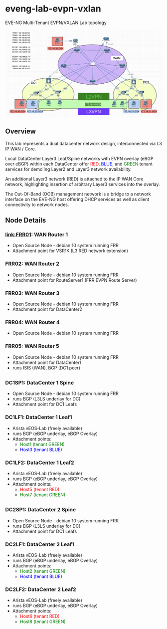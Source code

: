 # eveng-lab-evpn-vxlan
EVE-NG Multi-Tenant EVPN/VXLAN Lab topology 

<p align="center">
    <img src="media/lab-topo-2021_11_11.png" width="800"/>
</p>

## Overview

This lab represents a dual datacenter network design, interconnected via L3 IP WAN / Core.  

Local DataCenter Layer3 Leaf/Spine networks with EVPN overlay (eBGP over eBGP) within each DataCenter offer <span style="color:red">RED</span>, <span style="color:blue">BLUE</span>, and <span style="color:green">GREEN</span> tenant services for demo'ing Layer2 and Layer3 network availability.

An additional Layer3 network (RED) is attached to the IP WAN Core network, highlighting insertion of arbitrary Layer3 services into the overlay.

The Out-Of-Band (OOB) management network is a bridge to a network interface on the EVE-NG host offering DHCP services as well as client connectivity to network nodes.


## Node Details
### [link:FRR01](https://github.com/TEXNUG/eveng-lab-evpn-vxlan/blob/main/node-configs/FRR01.cfg):  WAN Router 1<br>
- Open Source Node - debian 10 system running FRR
- Attachment point for VSR1K (L3 RED network extension)
### FRR02:  WAN Router 2
- Open Source Node - debian 10 system running FRR
- Attachment point for RouteServer1 (FRR EVPN Route Server)
### FRR03:  WAN Router 3
- Open Source Node - debian 10 system running FRR
- Attachment point for DataCenter2
### FRR04:  WAN Router 4
- Open Source Node - debian 10 system running FRR
### FRR05:  WAN Router 5
- Open Source Node - debian 10 system running FRR
- Attachment point for DataCenter1
- runs ISIS (WAN), BGP (DC1 peer)
## 
### DC1SP1:  DataCenter 1 Spine
- Open Source Node - debian 10 system running FRR
- runs BGP (L3LS underlay for DC)
- Attachment point for DC1 Leafs
### DC1LF1:  DataCenter 1 Leaf1
- Arista vEOS-Lab (freely available)
- runs BGP (eBGP underlay, eBGP Overlay)
- Attachment points:
  - <span style="color:green">Host1 (tenant GREEN)</span>
  - <span style="color:blue">Host3 (tenant BLUE)</span>
### DC1LF2:  DataCenter 1 Leaf2
- Arista vEOS-Lab (freely available)
- runs BGP (eBGP underlay, eBGP Overlay)
- Attachment points:
  - <span style="color:red">Host5 (tenant RED)</span>
  - <span style="color:green">Host7 (tenant GREEN)</span>
##
### DC2SP1:  DataCenter 2 Spine
- Open Source Node - debian 10 system running FRR
- runs BGP (L3LS underlay for DC)
- Attachment point for DC1 Leafs
### DC2LF1:  DataCenter 2 Leaf1
- Arista vEOS-Lab (freely available)
- runs BGP (eBGP underlay, eBGP Overlay)
- Attachment points:
  - <span style="color:green">Host2 (tenant GREEN)</span>
  - <span style="color:blue">Host4 (tenant BLUE)</span>
### DC2LF2:  DataCenter 2 Leaf2
- Arista vEOS-Lab (freely available)
- runs BGP (eBGP underlay, eBGP Overlay)
- Attachment points:
  - <span style="color:red">Host6 (tenant RED)</span>
  - <span style="color:green">Host8 (tenant GREEN)</span>
##
